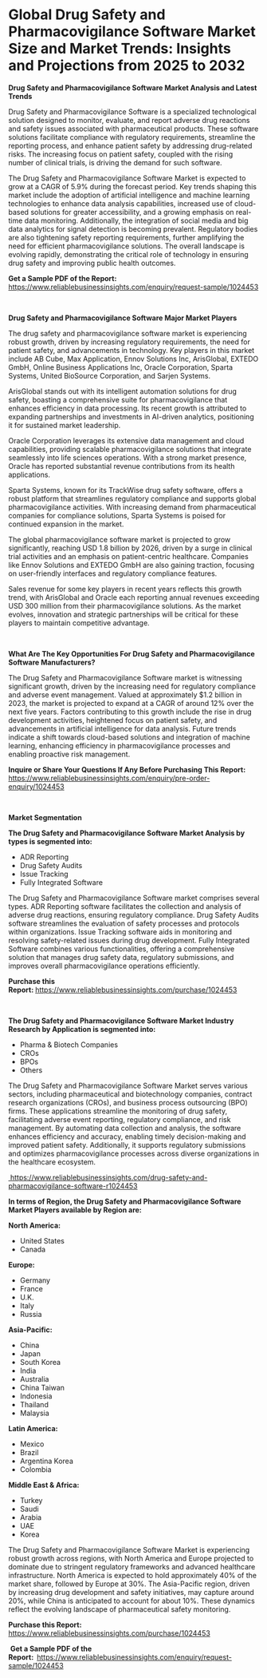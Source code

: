 <p><h1>Global Drug Safety and Pharmacovigilance Software Market Size and Market Trends: Insights and Projections from 2025 to 2032</h1></p><p><strong>Drug Safety and Pharmacovigilance Software Market Analysis and Latest Trends</strong></p>
<p><p>Drug Safety and Pharmacovigilance Software is a specialized technological solution designed to monitor, evaluate, and report adverse drug reactions and safety issues associated with pharmaceutical products. These software solutions facilitate compliance with regulatory requirements, streamline the reporting process, and enhance patient safety by addressing drug-related risks. The increasing focus on patient safety, coupled with the rising number of clinical trials, is driving the demand for such software.</p><p>The Drug Safety and Pharmacovigilance Software Market is expected to grow at a CAGR of 5.9% during the forecast period. Key trends shaping this market include the adoption of artificial intelligence and machine learning technologies to enhance data analysis capabilities, increased use of cloud-based solutions for greater accessibility, and a growing emphasis on real-time data monitoring. Additionally, the integration of social media and big data analytics for signal detection is becoming prevalent. Regulatory bodies are also tightening safety reporting requirements, further amplifying the need for efficient pharmacovigilance solutions. The overall landscape is evolving rapidly, demonstrating the critical role of technology in ensuring drug safety and improving public health outcomes.</p></p>
<p><strong>Get a Sample PDF of the Report:&nbsp;</strong> <a href="https://www.reliablebusinessinsights.com/enquiry/request-sample/1024453?utm_campaign=3555&utm_medium=2&utm_source=Github&utm_content=ia&utm_term=18042025&utm_id=drug-safety-and-pharmacovigilance-software">https://www.reliablebusinessinsights.com/enquiry/request-sample/1024453</a></p>
<p>&nbsp;</p>
<p><strong>Drug Safety and Pharmacovigilance Software Major Market Players</strong></p>
<p><p>The drug safety and pharmacovigilance software market is experiencing robust growth, driven by increasing regulatory requirements, the need for patient safety, and advancements in technology. Key players in this market include AB Cube, Max Application, Ennov Solutions Inc, ArisGlobal, EXTEDO GmbH, Online Business Applications Inc, Oracle Corporation, Sparta Systems, United BioSource Corporation, and Sarjen Systems.</p><p>ArisGlobal stands out with its intelligent automation solutions for drug safety, boasting a comprehensive suite for pharmacovigilance that enhances efficiency in data processing. Its recent growth is attributed to expanding partnerships and investments in AI-driven analytics, positioning it for sustained market leadership. </p><p>Oracle Corporation leverages its extensive data management and cloud capabilities, providing scalable pharmacovigilance solutions that integrate seamlessly into life sciences operations. With a strong market presence, Oracle has reported substantial revenue contributions from its health applications.</p><p>Sparta Systems, known for its TrackWise drug safety software, offers a robust platform that streamlines regulatory compliance and supports global pharmacovigilance activities. With increasing demand from pharmaceutical companies for compliance solutions, Sparta Systems is poised for continued expansion in the market.</p><p>The global pharmacovigilance software market is projected to grow significantly, reaching USD 1.8 billion by 2026, driven by a surge in clinical trial activities and an emphasis on patient-centric healthcare. Companies like Ennov Solutions and EXTEDO GmbH are also gaining traction, focusing on user-friendly interfaces and regulatory compliance features. </p><p>Sales revenue for some key players in recent years reflects this growth trend, with ArisGlobal and Oracle each reporting annual revenues exceeding USD 300 million from their pharmacovigilance solutions. As the market evolves, innovation and strategic partnerships will be critical for these players to maintain competitive advantage.</p></p>
<p>&nbsp;</p>
<p><strong>What Are The Key Opportunities For Drug Safety and Pharmacovigilance Software Manufacturers?</strong></p>
<p><p>The Drug Safety and Pharmacovigilance Software market is witnessing significant growth, driven by the increasing need for regulatory compliance and adverse event management. Valued at approximately $1.2 billion in 2023, the market is projected to expand at a CAGR of around 12% over the next five years. Factors contributing to this growth include the rise in drug development activities, heightened focus on patient safety, and advancements in artificial intelligence for data analysis. Future trends indicate a shift towards cloud-based solutions and integration of machine learning, enhancing efficiency in pharmacovigilance processes and enabling proactive risk management.</p></p>
<p><strong>Inquire or Share Your Questions If Any Before Purchasing This Report:</strong> <a href="https://www.reliablebusinessinsights.com/enquiry/pre-order-enquiry/1024453?utm_campaign=3555&utm_medium=2&utm_source=Github&utm_content=ia&utm_term=18042025&utm_id=drug-safety-and-pharmacovigilance-software">https://www.reliablebusinessinsights.com/enquiry/pre-order-enquiry/1024453</a></p>
<p>&nbsp;</p>
<p><strong>Market Segmentation</strong></p>
<p><strong>The Drug Safety and Pharmacovigilance Software Market Analysis by types is segmented into:</strong></p>
<p><ul><li>ADR Reporting</li><li>Drug Safety Audits</li><li>Issue Tracking</li><li>Fully Integrated Software</li></ul></p>
<p><p>The Drug Safety and Pharmacovigilance Software market comprises several types. ADR Reporting software facilitates the collection and analysis of adverse drug reactions, ensuring regulatory compliance. Drug Safety Audits software streamlines the evaluation of safety processes and protocols within organizations. Issue Tracking software aids in monitoring and resolving safety-related issues during drug development. Fully Integrated Software combines various functionalities, offering a comprehensive solution that manages drug safety data, regulatory submissions, and improves overall pharmacovigilance operations efficiently.</p></p>
<p><strong>Purchase this Report:&nbsp;</strong><a href="https://www.reliablebusinessinsights.com/purchase/1024453?utm_campaign=3555&utm_medium=2&utm_source=Github&utm_content=ia&utm_term=18042025&utm_id=drug-safety-and-pharmacovigilance-software">https://www.reliablebusinessinsights.com/purchase/1024453</a></p>
<p>&nbsp;</p>
<p><strong>The Drug Safety and Pharmacovigilance Software Market Industry Research by Application is segmented into:</strong></p>
<p><ul><li>Pharma & Biotech Companies</li><li>CROs</li><li>BPOs</li><li>Others</li></ul></p>
<p><p>The Drug Safety and Pharmacovigilance Software Market serves various sectors, including pharmaceutical and biotechnology companies, contract research organizations (CROs), and business process outsourcing (BPO) firms. These applications streamline the monitoring of drug safety, facilitating adverse event reporting, regulatory compliance, and risk management. By automating data collection and analysis, the software enhances efficiency and accuracy, enabling timely decision-making and improved patient safety. Additionally, it supports regulatory submissions and optimizes pharmacovigilance processes across diverse organizations in the healthcare ecosystem.</p></p>
<p><a href="https://www.reliablebusinessinsights.com/drug-safety-and-pharmacovigilance-software-r1024453?utm_campaign=3555&utm_medium=2&utm_source=Github&utm_content=ia&utm_term=18042025&utm_id=drug-safety-and-pharmacovigilance-software">&nbsp;https://www.reliablebusinessinsights.com/drug-safety-and-pharmacovigilance-software-r1024453</a></p>
<p><strong>In terms of Region, the Drug Safety and Pharmacovigilance Software Market Players available by Region are:</strong></p>
<p>
    <p> <strong> North America: </strong>
        <ul>
            <li>United States</li>
            <li>Canada</li>
        </ul>
        </p> 
    <p> <strong> Europe: </strong>
        <ul>
            <li>Germany</li>
            <li>France</li>
            <li>U.K.</li>
            <li>Italy</li>
            <li>Russia</li>
        </ul>
        </p> 
    <p> <strong> Asia-Pacific: </strong>
        <ul>
            <li>China</li>
            <li>Japan</li>
            <li>South Korea</li>
            <li>India</li>
            <li>Australia</li>
            <li>China Taiwan</li>
            <li>Indonesia</li>
            <li>Thailand</li>
            <li>Malaysia</li>
        </ul>
        </p> 
    <p> <strong> Latin America: </strong>
        <ul>
            <li>Mexico</li>
            <li>Brazil</li>
            <li>Argentina Korea</li>
            <li>Colombia</li>
        </ul>
        </p> 
    <p> <strong> Middle East & Africa: </strong>
        <ul>
            <li>Turkey</li>
            <li>Saudi</li>
            <li>Arabia</li>
            <li>UAE</li>
            <li>Korea</li>
        </ul>
    </p>
    </p>
<p><p>The Drug Safety and Pharmacovigilance Software Market is experiencing robust growth across regions, with North America and Europe projected to dominate due to stringent regulatory frameworks and advanced healthcare infrastructure. North America is expected to hold approximately 40% of the market share, followed by Europe at 30%. The Asia-Pacific region, driven by increasing drug development and safety initiatives, may capture around 20%, while China is anticipated to account for about 10%. These dynamics reflect the evolving landscape of pharmaceutical safety monitoring.</p></p>
<p><strong>Purchase this Report: </strong><a href="https://www.reliablebusinessinsights.com/purchase/1024453?utm_campaign=3555&utm_medium=2&utm_source=Github&utm_content=ia&utm_term=18042025&utm_id=drug-safety-and-pharmacovigilance-software">https://www.reliablebusinessinsights.com/purchase/1024453</a></p>
<p>&nbsp;<strong>Get a Sample PDF of the Report:&nbsp;&nbsp;</strong><a href="https://www.reliablebusinessinsights.com/enquiry/request-sample/1024453?utm_campaign=3555&utm_medium=2&utm_source=Github&utm_content=ia&utm_term=18042025&utm_id=drug-safety-and-pharmacovigilance-software">https://www.reliablebusinessinsights.com/enquiry/request-sample/1024453</a></p>
<p><strong></strong></p>
<p><p></p><p></p><p></p></p>